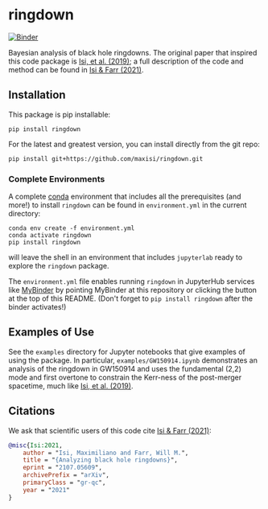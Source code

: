 # ringdown

[![Binder](https://mybinder.org/badge_logo.svg)](https://mybinder.org/v2/gh/maxisi/ringdown/HEAD)

Bayesian analysis of black hole ringdowns.  The original paper that inspired this code package is [Isi, et al. (2019)](https://arxiv.org/abs/1905.00869); a full description of the code and method can be found in [Isi & Farr (2021)](https://arxiv.org/abs/2107.05609).

## Installation

This package is pip installable:

```shell
pip install ringdown
```

For the latest and greatest version, you can install directly from the git repo:

```shell
pip install git+https://github.com/maxisi/ringdown.git
```

### Complete Environments

A complete [conda](https://docs.conda.io/en/latest/) environment that includes all the prerequisites (and more!) to install `ringdown` can be found in  `environment.yml` in the current directory:

```shell
conda env create -f environment.yml
conda activate ringdown
pip install ringdown
```

will leave the shell in an environment that includes `jupyterlab` ready to explore the `ringdown` package.  

The `environment.yml` file enables running `ringdown` in JupyterHub services like [MyBinder](https://mybinder.org/) by pointing MyBinder at this repository or clicking the button at the top of this README.  (Don't forget to `pip install ringdown` after the binder activates!)

## Examples of Use

See the `examples` directory for Jupyter notebooks that give examples of using the package.  In particular, `examples/GW150914.ipynb` demonstrates an analysis of the ringdown in GW150914 and uses the fundamental (2,2) mode and first overtone to constrain the Kerr-ness of the post-merger spacetime, much like [Isi, et al. (2019)](https://arxiv.org/abs/1905.00869).

## Citations

We ask that scientific users of this code cite [Isi & Farr (2021)](XXX):

```bibtex
@misc{Isi:2021,
    author = "Isi, Maximiliano and Farr, Will M.",
    title = "{Analyzing black hole ringdowns}",
    eprint = "2107.05609",
    archivePrefix = "arXiv",
    primaryClass = "gr-qc",
    year = "2021"
}
```
